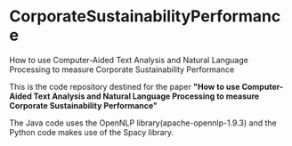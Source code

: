 # CorporateSustainabilityPerformance
How to use Computer-Aided Text Analysis and Natural Language Processing to measure Corporate Sustainability Performance

This is the code repository destined for the paper **"How to use Computer-Aided Text Analysis and Natural Language Processing to measure Corporate Sustainability Performance"**

The Java code uses the OpenNLP library(apache-opennlp-1.9.3) and the Python code makes use of the Spacy library. 